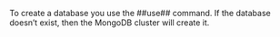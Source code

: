 To create a database you use the ##use## command. If the database doesn’t exist, then the MongoDB cluster will create it.
